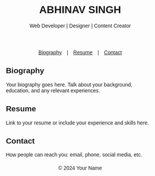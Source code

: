 <!DOCTYPE html>
<html lang="en">
<head>
<meta charset="UTF-8">
<meta name="viewport" content="width=device-width, initial-scale=1.0">
<title>Your Name - Portfolio</title>
<style>
  body { font-family: Arial, sans-serif; }
  .container { width: 80%; margin: auto; }
  header, footer { text-align: center; }
  nav { text-align: center; margin: 20px 0; }
  nav a { margin: 0 10px; }
  section { margin-bottom: 20px; }
</style>
</head>
<body>
<header>
  <h1>ABHINAV SINGH</h1>
  <p>Web Developer | Designer | Content Creator</p>
</header>

<nav>
  <a href="#biography">Biography</a> |
  <a href="#resume">Resume</a> |
  <a href="#contact">Contact</a>
</nav>

<div class="container">
  <section id="biography">
    <h2>Biography</h2>
    <p>Your biography goes here. Talk about your background, education, and any relevant experiences.</p>
  </section>

  <section id="resume">
    <h2>Resume</h2>
    <p>Link to your resume or include your experience and skills here.</p>
  </section>

  <section id="contact">
    <h2>Contact</h2>
    <p>How people can reach you: email, phone, social media, etc.</p>
  </section>
</div>

<footer>
  <p>© 2024 Your Name</p>
</footer>

<script>
  // You can add JavaScript here for interactive elements.
</script>
</body>
</html>
